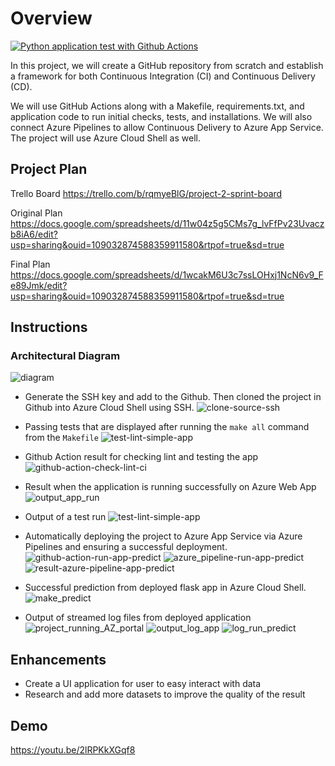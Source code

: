 # Overview
[![Python application test with Github Actions](https://github.com/dtin/DevOps-AZ-2/actions/workflows/pythonapp.yml/badge.svg?branch=master)](https://github.com/dtin/DevOps-AZ-2/actions/workflows/pythonapp.yml)


In this project, we will create a GitHub repository from scratch and establish a framework for both Continuous Integration (CI) and Continuous Delivery (CD).

We will use GitHub Actions along with a Makefile, requirements.txt, and application code to run initial checks, tests, and installations. We will also connect Azure Pipelines to allow Continuous Delivery to Azure App Service. The project will use Azure Cloud Shell as well.

## Project Plan
Trello Board
https://trello.com/b/rqmyeBlG/project-2-sprint-board

Original Plan
https://docs.google.com/spreadsheets/d/11w04z5g5CMs7g_lvFfPv23Uvaczb8iA6/edit?usp=sharing&ouid=109032874588359911580&rtpof=true&sd=true

Final Plan
https://docs.google.com/spreadsheets/d/1wcakM6U3c7ssLOHxj1NcN6v9_Fe89Jmk/edit?usp=sharing&ouid=109032874588359911580&rtpof=true&sd=true



## Instructions 
### Architectural Diagram
![diagram](https://github.com/user-attachments/assets/441162f8-dc3c-4604-b3ab-9b6f4447d88a)
* Generate the SSH key and add to the Github. Then cloned the project in Github into Azure Cloud Shell using SSH.
![clone-source-ssh](https://github.com/user-attachments/assets/8c6d699a-955f-4225-ba70-7436687c8c24)

* Passing tests that are displayed after running the `make all` command from the `Makefile`
![test-lint-simple-app](https://github.com/user-attachments/assets/d9694549-8e00-47c0-ad07-bd787a0d6ed8)

* Github Action result for checking lint and testing the app
![github-action-check-lint-ci](https://github.com/user-attachments/assets/cf713362-45f9-4280-ba2b-72ea299998d6)

* Result when the application is running successfully on Azure Web App
![output_app_run](https://github.com/user-attachments/assets/212f6e0f-fef1-4a72-b389-75e385958338)

* Output of a test run
![test-lint-simple-app](https://github.com/user-attachments/assets/d9694549-8e00-47c0-ad07-bd787a0d6ed8)

* Automatically deploying the project to Azure App Service via Azure Pipelines and ensuring a successful deployment.
![github-action-run-app-predict](https://github.com/user-attachments/assets/ceaa8751-c217-4fcf-b19b-ba5b4bdc9def)
![azure_pipeline-run-app-predict](https://github.com/user-attachments/assets/76331551-81a8-4e71-8357-abda97bf8c1c)
![result-azure-pipeline-app-predict](https://github.com/user-attachments/assets/8599838a-c21d-48ca-8963-af5d7ed539aa)

* Successful prediction from deployed flask app in Azure Cloud Shell.
![make_predict](https://github.com/user-attachments/assets/dda37bf4-f8f8-4497-8218-5d65fd3d61f3)

* Output of streamed log files from deployed application
![project_running_AZ_portal](https://github.com/user-attachments/assets/dc4783c7-e8b9-45a2-ab2a-4533a62ded37)
![output_log_app](https://github.com/user-attachments/assets/62415306-886f-4d11-9b00-84896d2080cb)
![log_run_predict](https://github.com/user-attachments/assets/5a025eef-e210-4c11-950c-1ae393c2457a)

> 

## Enhancements

- Create a UI application for user to easy interact with data
- Research and add more datasets to improve the quality of the result

## Demo 

https://youtu.be/2lRPKkXGqf8


